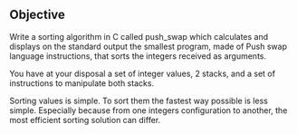 ## Objective

  Write a sorting algorithm in C called push_swap which calculates and displays
  on the standard output the smallest program, made of Push swap language instructions,
  that sorts the integers received as arguments.
  
  You have at your disposal a set of integer values, 2 stacks, and a set of instructions
  to manipulate both stacks.
  
  
  Sorting values is simple. To sort them the fastest way possible is less simple. Especially
  because from one integers configuration to another, the most efficient sorting solution can
  differ.
